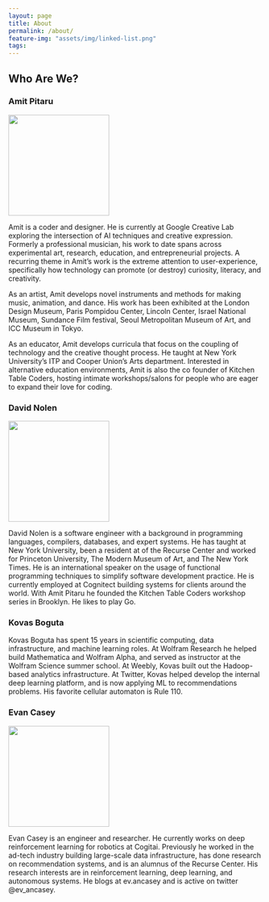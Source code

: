 ```yaml
---
layout: page
title: About
permalink: /about/
feature-img: "assets/img/linked-list.png"
tags:
---
```


<div id="about-us">
    <h2>Who Are We?</h2>
    <h3>Amit Pitaru</h3>
    <img width="200" src="{{ site.baseurl }}/assets/img/bios/amit_pitaru.jpg" />
    <p>
    Amit is a coder and designer. He is currently at Google Creative Lab exploring
the intersection of AI techniques and creative expression. Formerly a
professional musician, his work to date spans across experimental art, research,
education, and entrepreneurial projects. A recurring theme in Amit’s work is the
extreme attention to user-experience, specifically how technology can promote
(or destroy) curiosity, literacy, and creativity.
    </p>
    <p>
    As an artist, Amit develops novel instruments and methods for making music,
animation, and dance. His work has been exhibited at the London Design Museum,
Paris Pompidou Center, Lincoln Center, Israel National Museum, Sundance Film
festival, Seoul Metropolitan Museum of Art, and ICC Museum in Tokyo.
    </p>
    <p>
    As an educator, Amit develops curricula that focus on the coupling of technology
and the creative thought process. He taught at New York University’s ITP and
Cooper Union’s Arts department. Interested in alternative education
environments, Amit is also the co founder of Kitchen Table Coders, hosting
intimate workshops/salons for people who are eager to expand their love for
coding.
    </p>
    <h3>David Nolen</h3>
    <img width="200" src="{{ site.baseurl }}/assets/img/bios/david_nolen.png" />
    <p>
    David Nolen is a software engineer with a background in programming languages,
compilers, databases, and expert systems. He has taught at New York University,
been a resident at of the Recurse Center and worked for Princeton University,
The Modern Museum of Art, and The New York Times. He is an international speaker
on the usage of functional programming techniques to simplify software
development practice. He is currently employed at Cognitect building systems for
clients around the world. With Amit Pitaru he founded the Kitchen Table Coders
workshop series in Brooklyn. He likes to play Go.
    </p>
    <h3>Kovas Boguta</h3>
    <p>
    Kovas Boguta has spent 15 years in scientific computing, data infrastructure,
and machine learning roles. At Wolfram Research he helped build Mathematica and
Wolfram Alpha, and served as instructor at the Wolfram Science summer school. At
Weebly, Kovas built out the Hadoop-based analytics infrastructure. At Twitter,
Kovas helped develop the internal deep learning platform, and is now applying ML
to recommendations problems. His favorite cellular automaton is Rule 110.
    </p>
    <h3>Evan Casey</h3>
    <img width="200" src="{{ site.baseurl }}/assets/img/bios/evan_casey.jpg" />
    <p>
    Evan Casey is an engineer and researcher. He currently works on deep
reinforcement learning for robotics at Cogitai. Previously he worked in the
ad-tech industry building large-scale data infrastructure, has done research on
recommendation systems, and is an alumnus of the Recurse Center. His research
interests are in reinforcement learning, deep learning, and autonomous systems.
He blogs at ev.ancasey and is active on twitter @ev_ancasey.
    </p>
</div>
